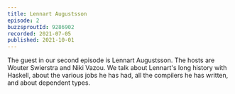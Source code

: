```yaml
---
title: Lennart Augustsson
episode: 2
buzzsproutId: 9286902
recorded: 2021-07-05
published: 2021-10-01
---
```

The guest in our second episode is Lennart Augustsson. The hosts are Wouter Swierstra and Niki Vazou. We talk about Lennart's long history with Haskell, about the various jobs he has had, all the compilers he has written, and about dependent types.
